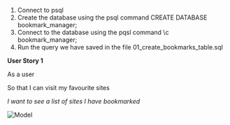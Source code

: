 1. Connect to psql
2. Create the database using the psql command CREATE DATABASE bookmark_manager;
3. Connect to the database using the pqsl command \c bookmark_manager;
4. Run the query we have saved in the file 01_create_bookmarks_table.sql


**User Story 1**

As a user

So that I can visit my favourite sites

_I want to see a list of sites I have bookmarked_

![Model](https://raw.githubusercontent.com/makersacademy/course/main/bookmark_manager/images/bookmark_manager_1.png?token=AUVUVTA6AUG7VZXWR6P24X3BDJUMW)